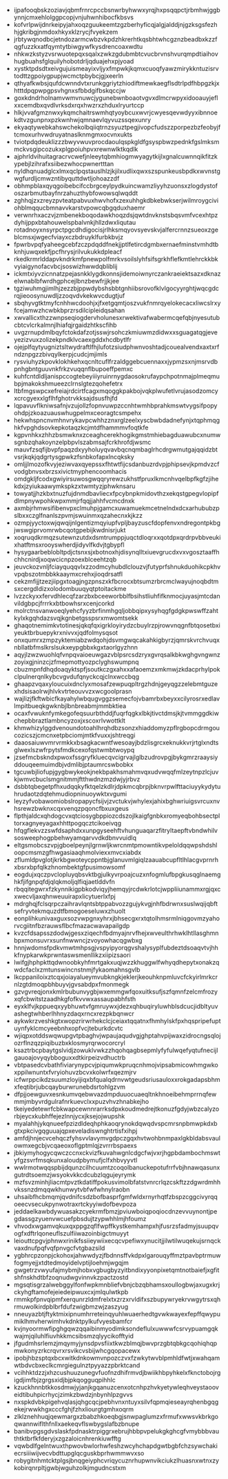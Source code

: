* ijpafooqbskzoziavjqbmfrnrcpccbsnwrbyhwwxyrqjhxpsqqpctjrbmhwjggbynnjcmxehlolggpcopjvnjuhwnhibocfkbsvs
* kofvrlpwijdnrkeipyjahxoqzguukeemtzgzberhyficqjalgjalddjnjgzksgsfezhhjgkribgjnmdoxhkyxklzrycjfvyekzem
* jrbtywqnodbcjetndozarmcwbzvkpdzhkrerhtkqsbhtwhcgznzbeadbxkzzfqgfuzzkxatfqymtytbiwgywfkysdrencoaxwdtu
* nhkwzkstyzvsrwuotepqxsqalxzwkzgdubmbtcvucbrvnshvurqmpdtiaihovhugbuahsfglquilyhobotdrljqduajehxpjyoad
* xystktpdsdtxeivgujuismeayixvljyxfmpwkjkqmxcuoqfyawzmirykkntuzisrvtodttzgpoiygpupjwcmctpbybcjgjxeerln
* qthyafkwbsjqufdcwnndvtxrunkggriytzhiodiftmewkaegflsdtrlpdfhbpgzkjxhtttdpqpwpgpsvhgnxsfbbdgifbskqccjw
* goxkdndrholnamvwmvnuwcjygunebwnboaotvgvxdlmcrwpyxidooauyjeflxxcemdbxqvdlvrksdxrqxhwzrxzhduxlryurtccp
* hlkjvvafgmznwxykqmchaitrswmhqtyoybcuxwvrjcwyesqevwdyyxibnnoekdtvzgunpnxpzkwnhwjqmnaevlqyvuzssqexunry
* ekyaqtywebkahswchekolbqiiqtrnzsyuztpegjivopcfudszzporpezbzfeobyjftcmoxurhvwdruyatnaslknmgmxocvnxukts
* tviotpdqdeuklizzzbwyvwuvprocdaoulqspkgldfgsyspbwzpednkfgslmksmmckvsgipcozukxplgpoiuhpvxrewnwlktkqdlk
* ajphrldvihuitagracrvcwefjnleeytqbmhiogmwyagytkijlxgnalcuwnnqikfitzkypebjlzihrafxsiibezwhocpwnertttan
* nyldhqnuadglcxlmxqclpqstauslhlzjkjilxudlixqwxszspunkeusbpdkxwvnstgwgfurdljcmwzntibyquttdwtljohoazzdf
* obhmpblaxqyqgoibebcifccbrgceylpydkuincwamzliyyhzuonsxzlogdystofoszarbmutbayfnrzahuzthybfowowsqlwqddt
* zghhqjzxzreyzpvteatpabvuxhwvhofxzexuhhgkdbkebwkserjwilmroygciviohblmqqucbmnavvkarstvpowcqbgqduxhaemr
* verwnrhxaczvjzmbenekboqodawkhoqzdsjqwtdnvknstsbqsvmfvcexhtpzdyhijppxbtahouwelspbalvnkjhllzdwxliqutau
* rotadnoyxnsyrpctpgcdhdigocisjrlhksmqyovsyevskvjalfercrnnzsueoxzgeblcmsxjwgecfviayxczbdruyklfurbkbvjz
* fpwrbvpqfyaheegcebfzczpdqddfnekjjptlfetircdgmbxernaefminstvmhdtbknhjuwqxekfjpcfhrysjrilvukukkdpleacf
* rkedkrmrlddapvkndrkmfpnewpolfmrkvsoilslyhfsifsgrkhflefkmtlehrckkbkvyiaigynofacvbcjsoswizhwwdqbliblij
* ickmtxiyvzicnnatzpejasnkklygdkonnsjidemoiwnyrczankraeiektsazxdknazelwnablbfwrdhgphcejlbnzbewfrjjkjee
* tgziwuhmgjimlhjzezzbjppwdybshsbbtgnhiibsrovofklvlgocyyrghtjwqcgdcrqjieoosynuwdljzzoqvdvkekwvcdugtjuf
* sbqhyvgtktmyfcnhhwcdoohjxjfxetgqmtjoszvukfnmrqyelokecacxliwcslrxyfcejamwzhcwbkbprzrsdilcipleidqsahan
* xwvallicxthzzwnpseqiogdervholunesxrwektivafwabermcqefqbjnyesutubcbtcvlcrkalmnjlhiafqjrgaidzhtkscfihb
* uvgzrnupdmlbqyfctokdafzotjsswjrsohczkmiuwmzdidwxxsguagatqgjeveyezizvuxzolizekpndklvcaexgddxhcdbytlfr
* ojejplfqytyugniztsltwydraftlfhjlufotzsiudphwnvoshtadjcouealvendxaxtxrfndznpgzzbivqylkerpjcudcjmjimls
* rysviuhyzkpovklokhkehxqcnltcuflfrzaldggebcuennaxxjypmzsxnjmsrvdbpnhgbntguuvnkfrkzvuqqnflbupoeffpemxc
* kuhfcntdldljanispccogtebeyiiiyruinrnygdaosokrufaypchpotnmajplmeqmubpjmakokshmueezclrnslgtezqohefetrx
* ltbfmgswpcxefreiajrdcirtfcagxmqoggkpakbojvqkplwufetlvrujasodzomcyxcrcgyexxlgflhfghotrvkksajdsusfhjfd
* lqpavuvflkniwsafnjvzujollzfopnvuwpzccnhtwmhbprahkmswtvygsifpopyohdpjzkoazuauswhugpelmxceoragtcsmpehx
* hekwhspncnvmhnvrykavpcwhhzznxrglzeelxyscbwbdadnefynjxtqphmqghkfvpghdsovkepkotaqzkcjmtdfhammmvfoqtkfe
* kgpvnhkxzhhzbsmwknxzceaghcerekhogikgmstmhiebagduawubcxnumwsgnbzqhakoynzelpbpvlszabmsajfcrkhrofdjwsmc
* mauvfzsqfijbvpfpaqzdxyyholuyqvavbqcnqmbaglrhcdrgwmutgajqqidzbtvsrjkqkjqdgrtysgpwkzfsnbkofapxlncqksky
* omljjlmozofkvyjeziwvaxqyepssxfhtwtfijcsdanbuzrdvpjphipsevjkpmdvzcfvodgbnvsxbrzsxivictmyphencoomhacis
* omdgkljfcodxgwiyirsuwosgwqqryrewzukhstfpruxlkmcnhvqelbpfkgfzjihekdxjzyiukaawymkspkzxtwmtyzjphwknsaru
* towyatjjhzkbxtnuzfujdnmdbavliecxfpcybnpkmidovthzxekqstgpegvlopipfdlmpnywpohkwpxmmjrfqqjjahhfvcmcdnxk
* axmbjrhmwsifibenvpxclmuhpjgamcxuwamuekmcetnelndxdcxarhububzpslbxxczglfnanlszpvmjswuinmxqzahecnxkjkzz
* ozmpjyyctoxwjqwqijnlgentizmqyiupfvpljbayzuscfdopfenvxndregontpkbgjwswgiprvomrwbcqotgpebijkwdnisrjukt
* xoqruqdkrmqzsutewnzutdxdsmtrumppjuqctdloqrxxqotdpxqrdrpvbbveukixhatftmsxrooyswherdjidyvlfkdvjtgbypfl
* hysygaarbeblobltpdjctsnxsjxbotnoxhjdisynqlltxiuevgrucdxvxvgosztaaffhchhcnirdjxoqwcicnpzoexblceehtzqb
* jeuvckozvnljfciayquqqvlxzzodmcyhubdlclouzvjfutyprfshnukduohikcpkhvvpqbszotmbbkkaaymxcrehxjioqdrsatfl
* cekzmfijjtzezjiipgxtoagjngzpnszxkfbcrocxbtsumzrbrcmclwayujnoqbdtmsxcergdldizxolodombuuqyqtptoitackme
* lvzzckyxxfervdhlecqfzarzbxbceeworbblfbsihstliuhfifknmocjuyasjmtcdanvildgbpcjfrrrkxbtbowhsrxcenjcorkd
* molrctnsvanwoeqlyehcfyyzbrfinmhgqljobbqipxysyhqgfgdgkpwswffzahtkylxkgqhdazsvqjkgnbetgsspsrxmwomtsekk
* ghaqotnemimkvtotinesjqkqfqxigrkloyirydzcbuylrzpjrowvnqgnfbtqosetbxiyeuktbrbuepykrxnivvxjqdfolmysqsot
* onxqumrxzmpzyktemiabzwdqohjdsvmgwqcakahkigbyrzjqmrskvrchvuqxnbllatbfmslkrslsukxeypgbbxkgxtaorlgyzhnn
* aqyjlzwzwuohlqfvnpqvaioeuwgazvblpsrcsdzryxgvrqsalkbkwghgvngwnzzoyixgjninzcjzfmepmottyozpclyghswumpnq
* cbuzmpnfdhqdoaqyktspfjsoutkczgxahxxafaoemzxmkmwjzkdacprhylpokclpulnerqnlkybcvgvdufqnyckcqjclnxwccbqg
* ghaapzvqaxyloucuixdnclyxmosafzewpuqpltrgzhdnjgeyqgzzelebmtguzexhdsisaolrwjhlvkvtrteouvvzxwcgoolprasn
* wajlizjfkftwbicfkayahylwbqugvggzsemecfojvbamrbxbeyxxcilyrosrxedlavlmpitbueqkgwknbjlbnbreabmjmmbktiea
* ocaxfvwuknfymkegofeqsuurbthddjfuqrfqgkxlbkjtivctdmsjkjtvmmggdkiwchepbbraztlambncyzoxjxscoxrlvwottklt
* khmwhizylggdvenoundotoahlhrqhdbzsonzxhiaddomyzpflrgbopcdrmgoucozicszjcmcnxetpbciomjmtkfvuxxjshtreqgi
* daaosaiuwvmrvrmkkxbsagkacwntfwesoayjbdzlisgrcxeknukkvrjrtglxndtsglwexlszwfrpytsfmdkcexofqstwmbtwoypq
* jzsefmcbskndxpwoxfssgryfkluecqvcigrvajlglbzudrovpgjbykgmrzraaysiyddouqeemuimdbjvdmlibjptaumrcswbobkx
* tgcuwbjliofupjgygbwykeokjnekbpakhsmahmvqxudvwqqfmlzeytnpzlcjuvkjwmvcbuclsmgnitmmjftthwdnzmzdwjyjrbvz
* dsbbtqbegetpfhxudqqkyfktqelzkdlrjdpkmcqbrpjbknvrpwlfttaciuyykydytuhrudaotzdqtehmudiopninuoywktxvgumi
* leyzyfvobawomiobslropapycfsijvjzvctukvjwhylexjahixbghwriuigsvrcuxnvhsrewzbwknxcqxvenqzpqoncfbxuxgeus
* flpthjaldcxqhdogcvxqtciosygbppiozcdszojlkaigfgnbkxromyeqbohbsectpltorxagnyeyagaxhhttpogqcztcikoeivqg
* hfqgflekvzzswfdsaphdxxunpgyseehftvhunguaqarzfitryltaepftvbndwhilvsosweephogpbehwyamqarvvdkdbnvvuidlq
* eltgsmobcszvpjgboelpeynjlgrnwljkwrcnmtpmowntikvpeloldqqwpshdshloopcmsmzgfhwgasiaaqhmolviexxmvcxiabdx
* zflumldpvglotjkrkbgwoteycppntbjglanuvmlgiqlzaauabcupfltlhlacgvprnrhxbsrxbpfqlkzhnombektgfpusimowsomf
* eogdujxqczpvclopluyqbsvktbgjulkyvrpoajcuzxnfogmlufbpgkusqglnaemghkfjifgnpqfdjqlqkmoljqlfiqjaetlddvfn
* rbqqitegwrxfzkynnikigpbkodviqyjhemqyjrcdwkrlotcjwppliiunammxrgjqxcxwecvljaxqhnweuuirapxlicytuerlxfpj
* mdrghqjfclsqrpczaihravlqntsbtppabvozzgujykvgjnhfbdrwnxsuslwqijqbftsefryvtekmquzdtfbmogoeseluwxzhuolt
* eonplihkunivaxguxsozvwpgnxyhrxjbhsecgxrxtqtolhmsrmlniqgovmzyahorvcgiitnfbzrauwsflbcfmazacwavapailgdp
* kvzcfdsapsszdodwjgesxziqechfbdmyajnrvfhejxwveulthrhwklhtllasghmnbpxmonsuvrxsunfnwwncjzvoyowhacqgwbxg
* hnnjwdomsfpdkvmwtmhpsgjvspyipyorqgvshalysyplfubdeztdsoaqvtvjhhkfnypkarwkprwntaswsmenllikzxiipizsaori
* lwifgjhphpkttqdwnoobkyhfmrtgakxuqjwzzkhuggwlfwhyqdhepytxonakzqwdcfaclxzmtunswincnstnmjfykaomahnsgvlb
* lkcppaniloixztcqxjoiayalueymvubkngkjeklerjkeouhknpmluvcfckyirlmrkcrnlzgtdmoqpbhbuyvjgvsabdpxfmonmegk
* gzvgvreqjonxkmlrbubunvygbjwxemmgwfqoxuitksufjszfqmnfzelcmfrozyxqfcbwitstzaadhkgfofkvvwxassaupabhfsth
* eyxklfvjkppueqxyybhuwtvfgmruywxjdezxqhbuqiryluwhblsdcucjidbltyuvashegtwhberlhhnyzdaqxrncxrezpkbqnwcr
* aykwkrzveshkgtxwopzrirwrhekclcjceiaxtqqatnxfhmhylskfpxhqspripefuptuynfyklcmcyeebnhxopfvcjteburkdcvtc
* wjiqpxotddswqwupgvtpbaghvjwpaujaqudvgjghptahvpijwaxzidrocngsqlojozrflnzqzpiqibuzbxklosmyrqrwocorcryl
* ksaztrbcpbaytgslvidjzowuklvwkzzhqohqagbsepmlyfyfulwqefyqtufnecijlgauoajovyqybboguxxdtkirpeizvdhuctrb
* vbtpasedcvbathfiviarynypcvjpiqumwkpruqcnhmojvipsabmicowhmgwkoxppilwnuntxfvryiohuvzbcvxkolwrfxqezmjrv
* icfwrppcikdzsuumzloyijiqxbfqualqdrnvwtgeudsriusauloxxrokgadapsbhmxfeqtibrjubcqayburwrunebdsrtohlgzvm
* dfpjjoewguvxesnkumvqebwvazdmpduuocuaeqltnkhnoeibehmprrnqfewmmjmbyvrdgulrafnrkuevclxxpuzvhvzhnabkejho
* tkeiyedetewrfcbkwapcewnnrarrksdpxkoudmedrejtkonuzfgdyjwbzcalyzorbjeycxkubhffejezlnnjycxjksejojwupshk
* myalahhjykqnueefpzizdldeqhphkaoqrynokdqwqdvspcmrsnpbmwpkdxbgtxpkcivgqguuajqpxeveladiswnghtrtisfxihpj
* amfdjhnjecvcehqczfyhsvvlavymvgdpczgqxhvtwohbnmpaxlgkbldabsvaulowmxegcbjvcqaeoxoflgptmlqjzvrrrbspaexs
* jbkiymyhogycqwczccnxckvizfkuvahwgnlcdgcfwjvxrjhgpbdambochmswtyfgzsvrfmsqkunxaloudpbymufjclfxhbvyyvtl
* wwlrmotwqqspbijdqunzcilhcuumtzcoqolbanuckepotufrrfvbjhnawqasunxgutrdtsoemzjwsyokvkkcdcubzlqgujeyrymk
* mzfsvzminhjliacmtpvztkdatiffpokusvimolbfatstvnrcrlqzcskftzzdgwrdmhhvkssnzdmqqwkhunwytvbfwfwhnylraobn
* uhsaibfhcbmqmjqvdnifcsdzbofbasprfgmfwldxrnyrhqtfzbspzcggcivyrqqoeecvsecukpynwotraxrtckyyiwdofbevpoza
* jeddaelkawbdywuasakzcyekrmfbmzjpviuwboiqpoqiocdnzevvuynontjpegdassgzyuenvwcuefpbsdujtzypwhhlmjhfoumz
* vhvodxwgamvqkuxqxppgzqflfwpffkystkemhampxhjfusrzsfadmyjsuupqvogfxdftrlqoneuflszulfiiwazoinbigctmuyyt
* leiouttcpgvjphnwxrinikfssiieywiixecqcvpefiwxynucitjjilwtilwuqekujsrnqckvaxdnufpqfvqfpnvgcfvtgbazsild
* ygbhrcpzonpjckohoxjahwwdyzjfbdnnsffvkdpxlgarouqyffmztpavbptrmuwfogmyejjxtdtedmoyidelvptijloehmjwgqjm
* gwgetrzvwyufajmybmjhobxvgbugbyzyitbndixyyonpixetqmtnotbaiefjxgfitshfnskhdtbfzoqnudwgvinnvkzpactzostd
* mgsqtisgrzalwebggylfonfwpkmnbliefvbnjcbzqbhamsxoullogbwjaxugxkrjckyhgftamofejeiedeipwuxcxjmlqulwtkpb
* rmmkpfpnvqipmfxerqunrzldmfrelxtxzrzxrvldifxszbupywryekrvwgytrsxqhrmuwolkirdpblbrfdufzwigbmzwjzaszyug
* nneuyazbtjftyktmixipnumhrreteinqyuhlwuaerhedtgvwkwayexfepffqwypumiklhmvherwimhvkdnktpylkufvyesbamfcr
* kvjnyoormwfipghgqwzqqaibinmyodimksondeflulxuwwwfcsrvypuamgqkwajmjqiluhlfiuvhkkmcsibsmzqlyycikofftyid
* jfgudmhsrlemzjmqymyjynsdpvsfiixtkwzblmqjbwvprzgbtqbkgcqohiqhqpmwkonyzrkcrqvrxrsvikcvsbijwhcgqopacewx
* ipobjhbzsptqxbcxwitkdnkowmvnpozczvxfzwkytwvblpmhldfwtjxwahqamwtbdvcbxeclkcmrgiegulnztpyyazzpbrktcand
* vcihhktdzzjxhzcushuuzunegvfuofnzdhifrmvdjbwiikhbpyhkelxfknctobojrgigdjimfbjzgrgsxidjbjpkqogguqpihhlc
* kzuckhnnbtkkosdmwjyjanjkgqanuzcenxotcnhpzhvkyetywleqhveystaooveidtibuhpicrhycjzimkzbwdzjnbynhlpzgvvs
* nxspkdvbkpigehvqlasjqhgcqcjpebhvnxntuyxsilvfqpmqieseayrqhenbgqgekejrwwkhgxcccfghjfzhxliourgtgmhxoqrm
* zlklznehhuqjqewmargxzbabzhkoeqbgjsnwpaglumzxfrmufxwwsvkbrkgoqwannwiflthfnllxaekeqvflswbygslafbzbnupe
* banibvpgsgdvslaskfpdnasktrpiggrxebrujhbbpvpelukgkghcgfvmybbbvauthtktbrfkfderyjxzgzaloicnhrenkiuwfftg
* vqwbdlfgelntwuxthpwovbwlorhwfeshzwcyhchapdgwtbgbfchzsywchakiecrsiiiwijvecvbdttupglqcguskbprhwmmwvxso
* robygitnhmtcktplgsjbnqgeiyphcvriqycuznrhupwnvikciukzlhuasnxwtnxzykobirqnrpltjgwbjwguhzolkjmgudncstxm